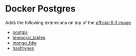 # Docker Postgres

Adds the following extensions on top of the [official 9.3 image](https://registry.hub.docker.com/_/postgres/)

  * [postgis](http://postgis.net/)
  * [temporal_tables](http://pgxn.org/dist/temporal_tables/1.0.0/)
  * [mongo_fdw](https://github.com/EnterpriseDB/mongo_fdw)
  * [hashtypes](http://pgxn.org/dist/hashtypes/)
